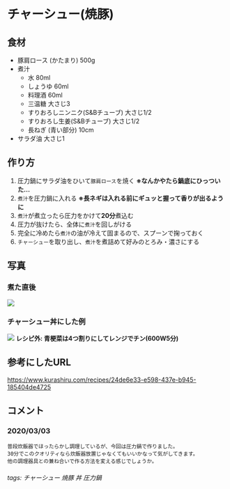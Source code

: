 # チャーシュー(焼豚)

## 食材

* 豚肩ロース (かたまり) 500g
* 煮汁
    * 水 80ml
    * しょうゆ 60ml
    * 料理酒 60ml
    * 三温糖 大さじ3
    * すりおろしニンニク(S&Bチューブ) 大さじ1/2
    * すりおろし生姜(S&Bチューブ) 大さじ1/2
    * 長ねぎ (青い部分) 10cm
* サラダ油 大さじ1

## 作り方

1. 圧力鍋にサラダ油をひいて`豚肩ロース`を焼く **※なんかやたら鍋底にひっついた...**
2. `煮汁`を圧力鍋に入れる **※長ネギは入れる前にギュッと握って香りが出るように**
4. `煮汁`が煮立ったら圧力をかけて**20分**煮込む
5. 圧力が抜けたら、全体に`煮汁`を回しがける
6. 完全に冷めたら`煮汁`の油が冷えて固まるので、スプーンで掬っておく
7. `チャーシュー`を取り出し、`煮汁`を煮詰めて好みのとろみ・濃さにする

## 写真

### 煮た直後

![](https://i.imgur.com/nEzlQpQ.jpg)

### チャーシュー丼にした例

![](https://i.imgur.com/yY7182D.jpg)
**レシピ外: 青梗菜は4つ割りにしてレンジでチン(600W5分)**

## 参考にしたURL

https://www.kurashiru.com/recipes/24de6e33-e598-437e-b945-185404de4725

## コメント

### 2020/03/03

```
普段炊飯器でほったらかし調理しているが、今回は圧力鍋で作りました。
30分でこのクオリティなら炊飯器放置じゃなくてもいいかなって気がしてきます。
他の調理器具との兼ね合いで作る方法を変える感じでしょうか。
```

###### tags: チャーシュー 焼豚 丼 圧力鍋
